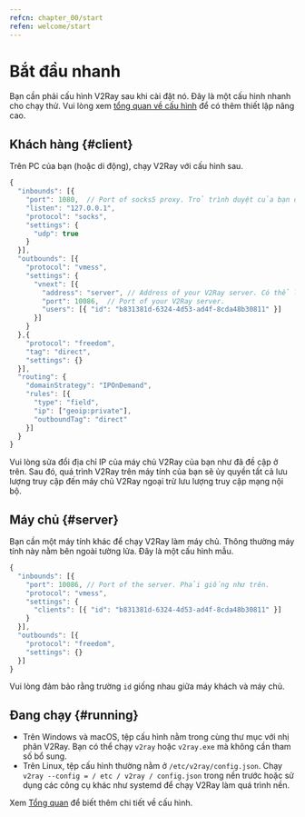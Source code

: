 ```yaml
---
refcn: chapter_00/start
refen: welcome/start
---
```

# Bắt đầu nhanh

Bạn cần phải cấu hình V2Ray sau khi cài đặt nó. Đây là một cấu hình nhanh cho chạy thử. Vui lòng xem [tổng quan về cấu hình](../configuration/overview.md) để có thêm thiết lập nâng cao.

## Khách hàng {#client}

Trên PC của bạn (hoặc di động), chạy V2Ray với cấu hình sau.

```javascript
{
  "inbounds": [{
    "port": 1080,  // Port of socks5 proxy. Trỏ trình duyệt của bạn để sử dụng cổng này.
    "listen": "127.0.0.1",
    "protocol": "socks",
    "settings": {
      "udp": true
    }
  }],
  "outbounds": [{
    "protocol": "vmess",
    "settings": {
      "vnext": [{
        "address": "server", // Address of your V2Ray server. Có thể là địa chỉ IP hoặc tên miền.
        "port": 10086,  // Port of your V2Ray server.
        "users": [{ "id": "b831381d-6324-4d53-ad4f-8cda48b30811" }]
      }]
    }
  },{
    "protocol": "freedom",
    "tag": "direct",
    "settings": {}
  }],
  "routing": {
    "domainStrategy": "IPOnDemand",
    "rules": [{
      "type": "field",
      "ip": ["geoip:private"],
      "outboundTag": "direct"
    }]
  }
}
```

Vui lòng sửa đổi địa chỉ IP của máy chủ V2Ray của bạn như đã đề cập ở trên. Sau đó, quá trình V2Ray trên máy tính của bạn sẽ ủy quyền tất cả lưu lượng truy cập đến máy chủ V2Ray ngoại trừ lưu lượng truy cập mạng nội bộ.

## Máy chủ {#server}

Bạn cần một máy tính khác để chạy V2Ray làm máy chủ. Thông thường máy tính này nằm bên ngoài tường lửa. Đây là một cấu hình mẫu.

```javascript
{
  "inbounds": [{
    "port": 10086, // Port of the server. Phải giống như trên.
    "protocol": "vmess",
    "settings": {
      "clients": [{ "id": "b831381d-6324-4d53-ad4f-8cda48b30811" }]
    }
  }],
  "outbounds": [{
    "protocol": "freedom",
    "settings": {}
  }]
}
```

Vui lòng đảm bảo rằng trường `id` giống nhau giữa máy khách và máy chủ.

## Đang chạy {#running}

* Trên Windows và macOS, tệp cấu hình nằm trong cùng thư mục với nhị phân V2Ray. Bạn có thể chạy `v2ray` hoặc `v2ray.exe` mà không cần tham số bổ sung.
* Trên Linux, tệp cấu hình thường nằm ở `/etc/v2ray/config.json`. Chạy `v2ray --config = / etc / v2ray / config.json` trong nền trước hoặc sử dụng các công cụ khác như systemd để chạy V2Ray làm quá trình nền.

Xem [Tổng quan](../configuration/overview.md) để biết thêm chi tiết về cấu hình.
